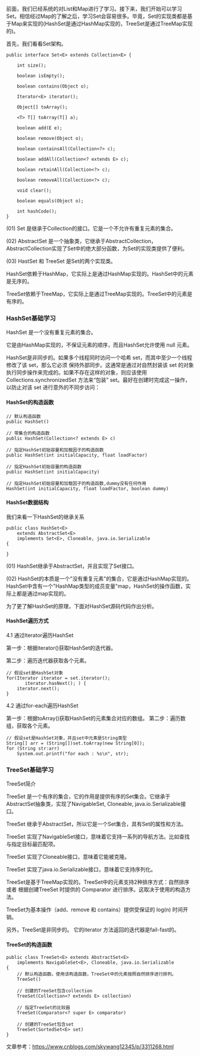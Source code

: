 



前面，我们已经系统的对List和Map进行了学习。接下来，我们开始可以学习Set。相信经过Map的了解之后，学习Set会容易很多。毕竟，Set的实现类都是基于Map来实现的(HashSet是通过HashMap实现的，TreeSet是通过TreeMap实现的)。

首先，我们看看Set架构。


```
public interface Set<E> extends Collection<E> {
    
    int size();

    boolean isEmpty();
    
    boolean contains(Object o);
    
    Iterator<E> iterator();
    
    Object[] toArray();
    
    <T> T[] toArray(T[] a);
    
    boolean add(E e);
    
    boolean remove(Object o);
    
    boolean containsAll(Collection<?> c);
    
    boolean addAll(Collection<? extends E> c);
    
    boolean retainAll(Collection<?> c);
    
    boolean removeAll(Collection<?> c);
    
    void clear();
    
    boolean equals(Object o);
    
    int hashCode();
}
```


(01) Set 是继承于Collection的接口。它是一个不允许有重复元素的集合。

(02) AbstractSet 是一个抽象类，它继承于AbstractCollection，AbstractCollection实现了Set中的绝大部分函数，为Set的实现类提供了便利。

(03) HastSet 和 TreeSet 是Set的两个实现类。

HashSet依赖于HashMap，它实际上是通过HashMap实现的。HashSet中的元素是无序的。

TreeSet依赖于TreeMap，它实际上是通过TreeMap实现的。TreeSet中的元素是有序的。




### HashSet基础学习

HashSet 是一个没有重复元素的集合。

它是由HashMap实现的，不保证元素的顺序，而且HashSet允许使用 null 元素。


HashSet是非同步的。如果多个线程同时访问一个哈希 set，而其中至少一个线程修改了该 set，那么它必须 保持外部同步。这通常是通过对自然封装该 set 的对象执行同步操作来完成的。如果不存在这样的对象，则应该使用 Collections.synchronizedSet 方法来“包装” set。最好在创建时完成这一操作，以防止对该 set 进行意外的不同步访问：


#### HashSet的构造函数

```
// 默认构造函数
public HashSet() 

// 带集合的构造函数
public HashSet(Collection<? extends E> c) 

// 指定HashSet初始容量和加载因子的构造函数
public HashSet(int initialCapacity, float loadFactor) 

// 指定HashSet初始容量的构造函数
public HashSet(int initialCapacity) 

// 指定HashSet初始容量和加载因子的构造函数,dummy没有任何作用
HashSet(int initialCapacity, float loadFactor, boolean dummy) 
```


#### HashSet数据结构

我们来看一下HashSet的继承关系


```
public class HashSet<E>
    extends AbstractSet<E>
    implements Set<E>, Cloneable, java.io.Serializable
{
    
}
```

(01) HashSet继承于AbstractSet，并且实现了Set接口。

(02) HashSet的本质是一个"没有重复元素"的集合，它是通过HashMap实现的。HashSet中含有一个"HashMap类型的成员变量"map，HashSet的操作函数，实际上都是通过map实现的。


为了更了解HashSet的原理，下面对HashSet源码代码作出分析。







#### HashSet遍历方式

4.1 通过Iterator遍历HashSet

第一步：根据iterator()获取HashSet的迭代器。

第二步：遍历迭代器获取各个元素。

```
// 假设set是HashSet对象
for(Iterator iterator = set.iterator();
       iterator.hasNext(); ) { 
    iterator.next();
}   
```
4.2 通过for-each遍历HashSet

第一步：根据toArray()获取HashSet的元素集合对应的数组。
第二步：遍历数组，获取各个元素。

```
// 假设set是HashSet对象，并且set中元素是String类型
String[] arr = (String[])set.toArray(new String[0]);
for (String str:arr)
    System.out.printf("for each : %s\n", str);
```




### TreeSet基础学习


TreeSet简介

TreeSet 是一个有序的集合，它的作用是提供有序的Set集合。它继承于AbstractSet抽象类，实现了NavigableSet<E>, Cloneable, java.io.Serializable接口。

TreeSet 继承于AbstractSet，所以它是一个Set集合，具有Set的属性和方法。

TreeSet 实现了NavigableSet接口，意味着它支持一系列的导航方法。比如查找与指定目标最匹配项。

TreeSet 实现了Cloneable接口，意味着它能被克隆。

TreeSet 实现了java.io.Serializable接口，意味着它支持序列化。

TreeSet是基于TreeMap实现的。TreeSet中的元素支持2种排序方式：自然排序 或者 根据创建TreeSet 时提供的 Comparator 进行排序。这取决于使用的构造方法。

TreeSet为基本操作（add、remove 和 contains）提供受保证的 log(n) 时间开销。

另外，TreeSet是非同步的。 它的iterator 方法返回的迭代器是fail-fast的。

#### TreeSet的构造函数


```
public class TreeSet<E> extends AbstractSet<E>
    implements NavigableSet<E>, Cloneable, java.io.Serializable
{
    // 默认构造函数。使用该构造函数，TreeSet中的元素按照自然排序进行排列。
    TreeSet()

    // 创建的TreeSet包含collection
    TreeSet(Collection<? extends E> collection)

    // 指定TreeSet的比较器
    TreeSet(Comparator<? super E> comparator)

    // 创建的TreeSet包含set
    TreeSet(SortedSet<E> set)
}
```




文章参考：https://www.cnblogs.com/skywang12345/p/3311268.html